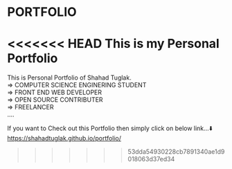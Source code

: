 # PORTFOLIO
<<<<<<< HEAD
This is my Personal Portfolio
=======
This is Personal Portfolio of Shahad Tuglak.</br>
=> COMPUTER SCIENCE ENGINERING STUDENT</br>
=> FRONT END WEB DEVELOPER</br>
=> OPEN SOURCE CONTRIBUTER</br>
=> FREELANCER</br>
....</br>

If you want to Check out this Portfolio then simply click on below link...⬇️</br>
https://shahadtuglak.github.io/portfolio/
>>>>>>> 53dda54930228cb7891340ae1d9018063d37ed34
